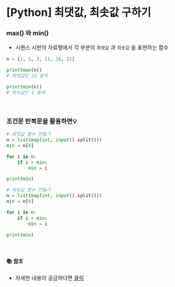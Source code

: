 # [Python] 최댓값, 최솟값 구하기

### **max() 와 min()**

- 시퀀스 시반의 자료형에서 각 부분의 `최댓값` 과 `최솟값` 을 표현하는 함수

```python
n = [1, 5, 3, 11, 16, 22]

print(max(n))
# 최댓값인 22 출력

print(min(n))
# 최솟값인 1 출력
```

<br />

### **조건문 반복문을 활용하면💡**

```python
# 최댓값 함수 만들기
n = list(map(int, input().split()))
min = n[0]

for i in n:
    if i > min:
        min = i

print(min)

# 최솟값 함수 만들기
n = list(map(int, input().split()))
min = n[0]

for i in n:
    if i < min:
        min = i

print(min)
```

<br />

#### 📚 참조

- 자세한 내용이 궁금하다면 [클릭](https://docs.python.org/ko/3/library/functions.html#max)
